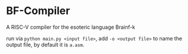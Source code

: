 # BF-Compiler
A RISC-V compiler for the esoteric language Brainf-k

run via `python main.py <input file>`, add `-o <output file>` to name the output file, by default it is `a.asm`. 

